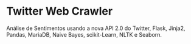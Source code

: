 # Twitter Web Crawler
Análise de Sentimentos usando a nova API 2.0 do Twitter, Flask, Jinja2, Pandas, MariaDB, Naive Bayes, scikit-Learn, NLTK e Seaborn.
